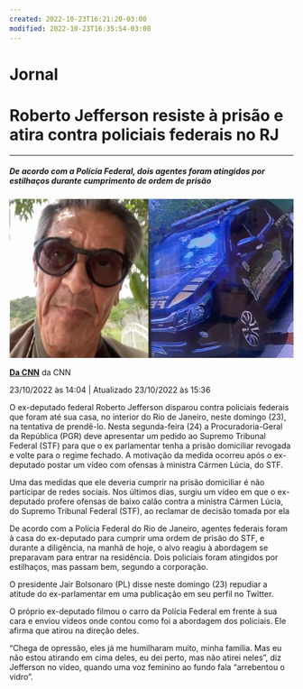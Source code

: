 ```yaml
---
created: 2022-10-23T16:21:20-03:00
modified: 2022-10-23T16:35:54-03:00
---
```


# Jornal

# **Roberto Jefferson resiste à prisão e atira contra policiais federais no RJ**
---
##### De acordo com a Polícia Federal, dois agentes foram atingidos por estilhaços durante cumprimento de ordem de prisão

![Image](./8b79f0d17413d40396627ada133e669e.png) 

**[Da CNN](https://www.cnnbrasil.com.br/politica/roberto-jefferson-diz-em-video-ter-atirado-contra-policiais-federais-no-rj/)** da CNN

23/10/2022 às 14:04 | Atualizado 23/10/2022 às 15:36

O ex-deputado federal Roberto Jefferson disparou contra policiais federais que foram até sua casa, no interior do Rio de Janeiro, neste domingo (23), na tentativa de prendê-lo. Nesta segunda-feira (24) a Procuradoria-Geral da República (PGR) deve apresentar um pedido ao Supremo Tribunal Federal (STF) para que o ex parlamentar tenha a prisão domiciliar revogada e volte para o regime fechado. A motivação da medida ocorreu após o ex-deputado postar um vídeo com ofensas à ministra Cármen Lúcia, do STF.

Uma das medidas que ele deveria cumprir na prisão domiciliar é não participar de redes sociais. Nos últimos dias, surgiu um vídeo em que o ex-deputado profere ofensas de baixo calão contra a ministra Cármen Lúcia, do Supremo Tribunal Federal (STF), ao reclamar de decisão tomada por ela

De acordo com a Polícia Federal do Rio de Janeiro, agentes federais foram à casa do ex-deputado para cumprir uma ordem de prisão do STF, e durante a diligência, na manhã de hoje, o alvo reagiu à abordagem se preparavam para entrar na residência. Dois policiais foram atingidos por estilhaços, mas passam bem, segundo a corporação.

O presidente Jair Bolsonaro (PL) disse neste domingo (23) repudiar a atitude do ex-parlamentar em uma publicação em seu perfil no Twitter.

O próprio ex-deputado filmou o carro da Polícia Federal em frente à sua cara e enviou vídeos onde contou como foi a abordagem dos policiais. Ele afirma que atirou na direção deles.

“Chega de opressão, eles já me humilharam muito, minha família. Mas eu não estou atirando em cima deles, eu dei perto, mas não atirei neles”, diz Jefferson no vídeo, quando uma voz feminino ao fundo fala “arrebentou o vidro”.
